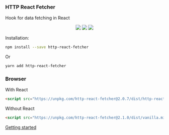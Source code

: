 ### HTTP React Fetcher

Hook for data fetching in React

<p align="center">
<a href="https://www.npmjs.com/package/http-react-fetcher" target="_blank"><img src="https://badge.fury.io/js/http-react-fetcher.svg"></a>
<img src="https://img.shields.io/badge/License-MIT-yellow.svg" />
<img src="https://github.com/atomic-state/http-react-fetcher/actions/workflows/test.yml/badge.svg?event=push" />
</p>

Installation:

```bash
npm install --save http-react-fetcher
```

Or

```bash
yarn add http-react-fetcher
```

### Browser

With React

```html
<script src="https://unpkg.com/http-react-fetcher@2.0.7/dist/http-react-fetcher.min.js"></script>
```


Without React

```html
<script src="https://unpkg.com/http-react-fetcher@2.1.0/dist/vanilla.min.js"></script>
```

[Getting started](https://fetcher.atomic-state.org/docs/intro)

